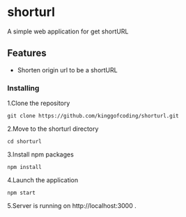 # shorturl
A simple web application for get shortURL

## Features
- Shorten origin url to be a shortURL

### Installing

1.Clone the repository

```
git clone https://github.com/kinggofcoding/shorturl.git
```
2.Move to the shorturl directory

```
cd shorturl
```
3.Install npm packages

```
npm install
```
4.Launch the application

```
npm start
```

5.Server is running on http://localhost:3000 .
